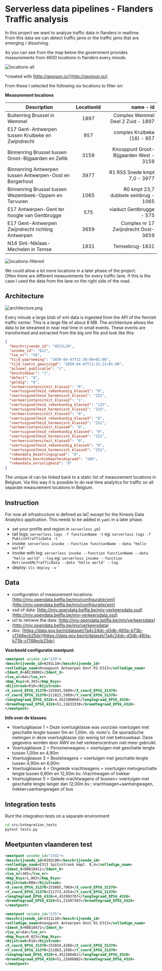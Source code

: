 # Serverless data pipelines - Flanders Traffic analysis

In this project we want to analyze traffic data in flanders in realtime.  
From this data we can detect traffic jams or the traffic jams that are emerging / dissolving.

As you can see from the map below the government provides measurements from 4600 locations in flanders every minute.

![locations-all](img/locations-all.png)

*created with [http://geojson.io/](http://geojson.io/)

From these I selected the following six locations to filter on:

**Measurement locations** 

| Description        |  LocationId           | name - id  |
| ------------- |:-------------:| -----:|
| Buitenring Brussel in Wemmel     | 1897 | Complex Wemmel Deel 2 Zuid - 1897 |
| E17 Gent-Antwerpen tussen Kruibeke en Zwijndrecht      | 957      |   complex Kruibeke (16) - 957 |
| Binnenring Brussel tussen Groot-Bijgaarden en Zellik | 3159     |    Knooppunt Groot-Bijgaarden West - 3159 |
| Binnenring Antwerpen tussen Antwerpen-Oost en Borgerhout | 3977     |    R1 RSS Snede kmpt 7,0 - 3977 |
| Binnenring Brussel tussen Wezembeek-Oppem en Tervuren | 1065     |    R0 kmpt 23,7 dubbele seinbrug - 1065 |
| E17 Antwerpen-Gent ter hoogte van Gentbrugge | 575      |    viaduct Gentbrugge - 575 |
| E17 Gent-Antwerpen Zwijndrecht richting Antwerpen | 3659     |   Complex nr 17 Zwijndrecht Oost-3659 |
| N16 Sint-Niklaas-Mechelen in Temse | 1831     |   Temsebrug-1831 |


![locations-filtered](img/locations-filtered.png)

We could allow a lot more locations in a later phase of the project.  
Often there are different measurements for every traffic lane.
If this is the case I used the data from the lane on the right side of the road.

## Architecture
![architecture.png](img/architecture.png)

Every minute a large blob of xml data is ingested from the API of the flemish traffic center.
This is a large file of about 8 MB.
The architecture allows the data to be streamed in near real time in small events.
These events are transformed and extracted from the big xml file and look like this:
```json
{
  "beschrijvende_id": "H221L20",
  "unieke_id": "622",
  "lve_nr": "50",
  "tijd_waarneming": "2020-04-07T11:30:00+01:00",
  "tijd_laatst_gewijzigd": "2020-04-07T11:31:21+01:00",
  "actueel_publicatie": "1",
  "beschikbaar": "1",
  "defect": "0",
  "geldig": "0",
  "verkeersintensiteit_klasse1": "0",
  "voertuigsnelheid_rekenkundig_klasse1": "0",
  "voertuigsnelheid_harmonisch_klasse1": "252",
  "verkeersintensiteit_klasse2": "1",
  "voertuigsnelheid_rekenkundig_klasse2": "125",
  "voertuigsnelheid_harmonisch_klasse2": "125",
  "verkeersintensiteit_klasse3": "0",
  "voertuigsnelheid_rekenkundig_klasse3": "0",
  "voertuigsnelheid_harmonisch_klasse3": "252",
  "verkeersintensiteit_klasse4": "0",
  "voertuigsnelheid_rekenkundig_klasse4": "0",
  "voertuigsnelheid_harmonisch_klasse4": "252",
  "verkeersintensiteit_klasse5": "0",
  "voertuigsnelheid_rekenkundig_klasse5": "0",
  "voertuigsnelheid_harmonisch_klasse5": "252",
  "rekendata_bezettingsgraad": "0",
  "rekendata_beschikbaarheidsgraad": "100",
  "rekendata_onrustigheid": "0"
}
```

The unique id can be linked back to a static list of measurement locations in Belgium.
Via this way it is possible to do real time analytics for traffic on all separate measurement locations in Belgium.

## Instruction

For now all infrastructure is defined as IaC except for the Kinesis Data Analytics application.
This needs to be added in `yaml` in a later phase.

* set your profile and region in `serverless.yml`
* tail logs: `serverless logs -f functionName -t` eg: `serverless logs -f PublishTrafficData -t`
* invoke: `serverless invoke --function functionName --data "hello world"`
* invoke with log: `serverless invoke --function functionName --data "hello world" --log` eg: `serverless invoke --function RetrieveXMLTrafficData --data "hello world" --log` 
* deploy: `sls deploy -v`
`

## Data

* configuration of measurement locations: [http://miv.opendata.belfla.be/miv/configuratie/xml](http://miv.opendata.belfla.be/miv/configuratie/xml)
* xsd of data: [http://miv.opendata.belfla.be/miv-verkeersdata.xsd](http://miv.opendata.belfla.be/miv-verkeersdata.xsd)
* url to retrieve the data: [http://miv.opendata.belfla.be/miv/verkeersdata](http://miv.opendata.belfla.be/miv/verkeersdata)
* doc: [https://data.gov.be/nl/dataset/7a4c24dc-d3db-460a-b73b-cf748ecb25dc](https://data.gov.be/nl/dataset/7a4c24dc-d3db-460a-b73b-cf748ecb25dc)

**Voorbeeld configuratie meetpunt**:
```xml
<meetpunt unieke_id="229">
<beschrijvende_id>H291L10</beschrijvende_id>
<volledige_naam>Knooppunt Antwerpen Oost R1-E313</volledige_naam>
<Ident_8>A0130002</Ident_8>
<lve_nr>64</lve_nr>
<Kmp_Rsys>0,393</Kmp_Rsys>
<Rijstrook>R10</Rijstrook>
<X_coord_EPSG_31370>155843,5609</X_coord_EPSG_31370>
<Y_coord_EPSG_31370>211823,5989</Y_coord_EPSG_31370>
<lengtegraad_EPSG_4326>4,452390068</lengtegraad_EPSG_4326>
<breedtegraad_EPSG_4326>51,21633338</breedtegraad_EPSG_4326>
</meetpunt>
```

**Info over de klasses**:
* Voertuigklasse 1 = Deze voertuigklasse was voorzien voertuigen met geschatte lengte tussen 0m en 1,00m. vb. moto's.
De sporadische metingen in deze voertuigklasse zijn weinig tot niet betrouwbaar.
Deze gegevens worden door AWV en het verkeerscentrum niet meer gebruikt.
* Voertuigklasse 2 = Personenwagens = voertuigen met geschatte lengte tussen 1,00m en 4,90m 
* Voertuigklasse 3 = Bestelwagens = voertuigen met geschatte lengte tussen 4,90m en 6,90m 
* Voertuigklasse 4 = Ongelede vrachtwagens = voertuigen metvgeschatte lengte tussen 6,90m en 12,00m bv.:Vrachtwagen of trekker 
* Voertuigklasse 5 = Gelede vrachtwagens of bussen= voertuigen met geschatte lengte langer dan 12,00m bv.: vrachtwagen+aanhangwagen, trekker+aanhangwagen of bus

## Integration tests

Runt the integration tests on a separate environment
```bash
cd src/integration_tests
pytest tests.py 
```
## Meetpunten vlaanderen test
```xml
<meetpunt unieke_id="2341">
<beschrijvende_id>H192L00</beschrijvende_id>
<volledige_naam>E313 Spitsstrook kmpt. 0,4</volledige_naam>
<Ident_8>R0010411</Ident_8>
<lve_nr>365</lve_nr>
<Kmp_Rsys>1,003</Kmp_Rsys>
<Rijstrook>R08</Rijstrook>
<X_coord_EPSG_31370>155885,7969</X_coord_EPSG_31370>
<Y_coord_EPSG_31370>211772,4354</Y_coord_EPSG_31370>
<lengtegraad_EPSG_4326>4,452993707</lengtegraad_EPSG_4326>
<breedtegraad_EPSG_4326>51,21587307</breedtegraad_EPSG_4326>
</meetpunt>

<meetpunt unieke_id="235">
<beschrijvende_id>S311L10</beschrijvende_id>
<volledige_naam>Knooppunt Antwerpen Oost R1-E313</volledige_naam>
<Ident_8>R0010471</Ident_8>
<lve_nr>64</lve_nr>
<Kmp_Rsys>0,025</Kmp_Rsys>
<Rijstrook>R10</Rijstrook>
<X_coord_EPSG_31370>155834,4388</X_coord_EPSG_31370>
<Y_coord_EPSG_31370>211883,1586</Y_coord_EPSG_31370>
<lengtegraad_EPSG_4326>4,452260481</lengtegraad_EPSG_4326>
<breedtegraad_EPSG_4326>51,21686882</breedtegraad_EPSG_4326>
</meetpunt>
```
